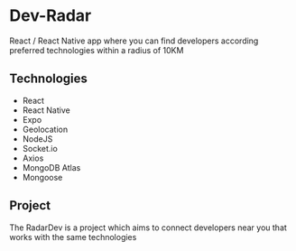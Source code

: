 # Dev-Radar
React / React Native app where you can find developers according preferred technologies within a radius of 10KM

## Technologies
- React
- React Native
- Expo
- Geolocation
- NodeJS
- Socket.io
- Axios
- MongoDB Atlas
- Mongoose

## Project
The RadarDev is a project which aims to connect developers near you that works with the same technologies
